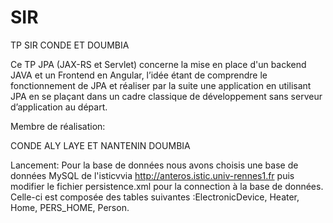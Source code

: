# SIR
TP SIR CONDE ET DOUMBIA

Ce TP JPA (JAX-RS et Servlet) concerne la mise en place d'un backend JAVA et un Frontend en Angular, l’idée étant de comprendre le fonctionnement de JPA et réaliser par la suite une application en utilisant JPA en se plaçant dans un cadre classique de développement sans serveur d’application au départ.

Membre de réalisation:

CONDE ALY LAYE  ET NANTENIN DOUMBIA

Lancement:
Pour la base de données nous avons choisis une base de données MySQL de l'isticvvia http://anteros.istic.univ-rennes1.fr puis modifier le fichier persistence.xml pour la connection à la base de données.
Celle-ci est composée des tables suivantes :ElectronicDevice, Heater, Home, PERS_HOME, Person.

